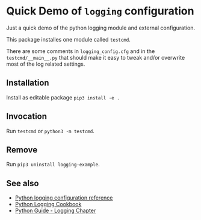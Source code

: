 # Quick Demo of `logging` configuration

Just a quick demo of the python logging module and external configuration.

This package installes one module called `testcmd`.

There are some comments in `logging_config.cfg` and in the `testcmd/__main__.py` that should make it easy to tweak and/or overwrite most of the log related settings.

## Installation

Install as editable package `pip3 install -e .`


## Invocation

Run `testcmd` or `python3 -m testcmd`.


## Remove

Run `pip3 uninstall logging-example`.


## See also

* [Python logging configuration reference](https://docs.python.org/3/howto/logging.html#configuring-logging)
* [Python Logging Cookbook](https://docs.python.org/3/howto/logging-cookbook.html)
* [Python Guide - Logging Chapter](https://docs.python-guide.org/writing/logging/)
